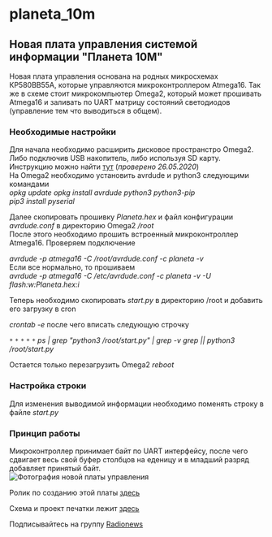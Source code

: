 ﻿# planeta_10m
## Новая плата управления системой информации "Планета 10М"

Новая плата управления основана на родных микросхемах КР580ВВ55А, которые управляются микроконтроллером Atmega16. Так же в схеме стоит микрокомпьютер Omega2, который может прошивать Atmega16 и заливать по UART матрицу состояний светодиодов (управление тем что выводиться в общем).

### Необходимые настройки  
Для начала необходимо расширить дисковое пространстро Omega2. Либо подключив USB накопитель, либо используя SD карту. Инструкцию можно найти [тут](https://docs.onion.io/omega2-docs/boot-from-external-storage.html) (*проверено 26.05.2020*)  
На Omega2 необходимо установить avrdude и python3 следующими командами  
*opkg update*
  *opkg install avrdude python3 python3-pip*  
*pip3 install pyserial*



Далее скопировать прошивку *Planeta.hex* и файл конфигурации *avrdude.conf* в директорию Omega2 */root*  
После этого необходимо прошить встроенный микроконтроллер Atmega16. 
Проверяем подключение


*avrdude -p atmega16 -C /root/avrdude.conf -c planeta -v*  
Если все нормально, то прошиваем  
*avrdude -p atmega16 -C /etc/avrdude.conf -c planeta -v -U flash:w:Planeta.hex:i*



Теперь необходимо скопировать *start.py* в директорию /root и добавить его загрузку в cron


*crontab -e*
  после чего вписать следующую строчку  

*`*` `*` `*` `*` `*` ps | grep "python3 /root/start.py" | grep -v grep || python3 /root/start.py*



Остается только перезагрузить Omega2
  *reboot*  

### Настройка строки
Для изменения выводимой информации необходимо поменять строку в файле *start.py*  
### Принцип работы  
Микроконтроллер принимает байт по UART интерфейсу, после чего сдвигает весь свой буфер столбцов на еденицу и в младший разряд добавляет принятый байт.  
![Фотография новой платы управления](https://pp.userapi.com/c850332/v850332604/12ac78/CXK2vB_eXcY.jpg "Новые мозги!")

Ролик по созданию этой платы [здесь](https://классная_ссылка.рф)

Схема и проект печатки лежит [здесь](https://easyeda.com/naym1993/planeta-10m)

Подписывайтесь на группу [Radionews](https://vk.com/bestradionews)
